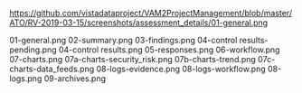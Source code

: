 

https://github.com/vistadataproject/VAM2ProjectManagement/blob/master/ATO/RV-2019-03-15/screenshots/assessment_details/01-general.png

01-general.png
02-summary.png
03-findings.png
04-control results-pending.png
04-control results.png
05-responses.png
06-workflow.png
07-charts.png
07a-charts-security_risk.png
07b-charts-trend.png
07c-charts-data_feeds.png
08-logs-evidence.png
08-logs-workflow.png
08-logs.png
09-archives.png

